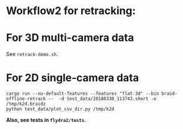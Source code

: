 # Workflow2 for retracking:

# For 3D multi-camera data

See `retrack-demo.sh`.

# For 2D single-camera data

```
cargo run --no-default-features --features "flat-3d" --bin braid-offline-retrack --  -d test_data/20180330_113743.short -o /tmp/k2d.braidz
python test_data/plot_csv_dir.py /tmp/k2d
```

**Also, see tests in `flydra2/tests`.**
